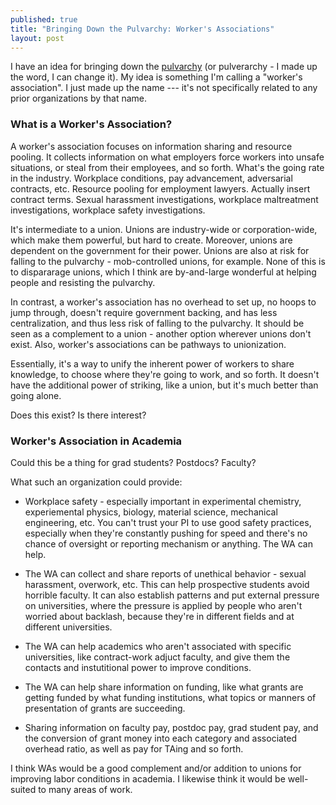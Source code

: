 ```yaml
---
published: true
title: "Bringing Down the Pulvarchy: Worker's Associations"
layout: post
---
```


I have an idea for bringing down the
[pulvarchy](https://isaacg1.github.io/2023/03/16/pulverarchy.html)
(or pulverarchy - I made up the word, I can change it).
My idea is something I'm calling a "worker's association".
I just made up the name --- it's not specifically related to any prior organizations by that name.

### What is a Worker's Association?

A worker's association focuses on information sharing and resource pooling. It collects information on what employers force workers into unsafe situations, or steal from their employees, and so forth. What's the going rate in the industry. Workplace conditions, pay advancement, adversarial contracts, etc. Resource pooling for employment lawyers. Actually insert contract terms. Sexual harassment investigations, workplace maltreatment investigations, workplace safety investigations.

It's intermediate to a union. Unions are industry-wide or corporation-wide, which make them powerful, but hard to create. Moreover, unions are dependent on the government for their power. Unions are also at risk for falling to the pulvarchy - mob-controlled unions, for example. None of this is to dispararage unions, which I think are by-and-large wonderful at helping people and resisting the pulvarchy.

In contrast, a worker's association has no overhead to set up, no hoops to jump through, doesn't require government backing, and has less centralization, and thus less risk of falling to the pulvarchy. It should be seen as a complement to a union - another option wherever unions don't exist. Also, worker's associations can be pathways to unionization.

Essentially, it's a way to unify the inherent power of workers to share knowledge, to choose where they're going to work, and so forth. It doesn't have the additional power of striking, like a union, but it's much better than going alone.

Does this exist? Is there interest?

### Worker's Association in Academia

Could this be a thing for grad students? Postdocs? Faculty?

What such an organization could provide:

* Workplace safety -
especially important in experimental chemistry, experiemental physics, biology, material science, mechanical engineering, etc.
You can't trust your PI to use good safety practices,
especially when they're constantly pushing for speed and there's no chance of oversight or reporting mechanism or anything. The WA can help.

* The WA can collect and share reports of unethical behavior - sexual harassment, overwork, etc.
This can help prospective students avoid horrible faculty.
It can also establish patterns and put external pressure on universities,
where the pressure is applied by people who aren't worried about backlash,
because they're in different fields and at different universities.

* The WA can help academics who aren't associated with specific universities,
like contract-work adjuct faculty,
and give them the contacts and instutitional power to improve conditions.

* The WA can help share information on funding,
like what grants are getting funded by what funding institutions,
what topics or manners of presentation of grants are succeeding.

* Sharing information on faculty pay, postdoc pay, grad student pay,
and the conversion of grant money into each category and associated overhead ratio,
as well as pay for TAing and so forth.

I think WAs would be a good complement and/or addition to unions
for improving labor conditions in academia.
I likewise think it would be well-suited to many areas of work.
